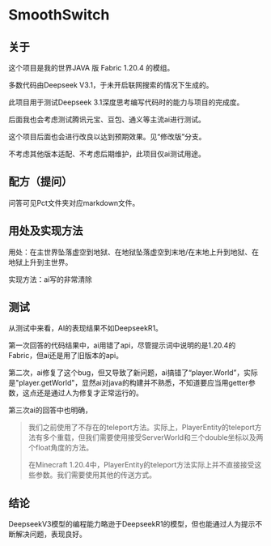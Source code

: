 # SmoothSwitch

## 关于

这个项目是我的世界JAVA 版 Fabric 1.20.4 的模组。

多数代码由Deepseek V3.1，于未开启联网搜索的情况下生成的。

此项目用于测试Deepseek 3.1深度思考编写代码时的能力与项目的完成度。

后面我也会考虑测试腾讯元宝、豆包、通义等主流ai进行测试。

这个项目后面也会进行改良以达到预期效果。见“修改版”分支。

不考虑其他版本适配、不考虑后期维护，此项目仅ai测试用途。

## 配方（提问）

问答可见Pct文件夹对应markdown文件。

## 用处及实现方法

用处：在主世界坠落虚空到地狱、在地狱坠落虚空到末地/在末地上升到地狱、在地狱上升到主世界。

实现方法：ai写的非常清除

## 测试

从测试中来看，AI的表现结果不如DeepseekR1。

第一次回答的代码结果中，ai用错了api，尽管提示词中说明的是1.20.4的Fabric，但ai还是用了旧版本的api。

第二次，ai修复了这个bug，但又导致了新问题，ai搞错了“player.World”，实际是"player.getWorld"，显然ai对java的构建并不熟悉，不知道要应当用getter参数，这点还是通过人为修复才正常运行的。

第三次ai的回答中也明确，

> 我们之前使用了不存在的teleport方法。实际上，PlayerEntity的teleport方法有多个重载，但我们需要使用接受ServerWorld和三个double坐标以及两个float角度的方法。
>
>  在Minecraft 1.20.4中，PlayerEntity的teleport方法实际上并不直接接受这些参数。我们需要使用其他的传送方式。

## 结论

DeepseekV3模型的编程能力略逊于DeepseekR1的模型，但也能通过人为提示不断解决问题，表现良好。